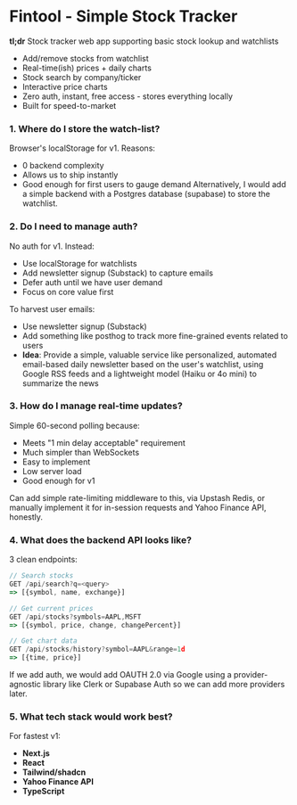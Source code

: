 # Fintool - Simple Stock Tracker

**tl;dr**
Stock tracker web app supporting basic stock lookup and watchlists
- Add/remove stocks from watchlist
- Real-time(ish) prices + daily charts
- Stock search by company/ticker
- Interactive price charts
- Zero auth, instant, free access - stores everything locally
- Built for speed-to-market

### 1. Where do I store the watch-list?
Browser's localStorage for v1. Reasons:
- 0 backend complexity
- Allows us to ship instantly
- Good enough for first users to gauge demand
Alternatively, I would add a simple backend with a Postgres database (supabase) to store the watchlist.

### 2. Do I need to manage auth?
No auth for v1. Instead:
- Use localStorage for watchlists
- Add newsletter signup (Substack) to capture emails
- Defer auth until we have user demand
- Focus on core value first

To harvest user emails:
- Use newsletter signup (Substack)
- Add something like posthog to track more fine-grained events related to users
- **Idea**: Provide a simple, valuable service like personalized, automated email-based daily newsletter based on the user's watchlist, using Google RSS feeds and a lightweight model (Haiku or 4o mini) to summarize the news

### 3. How do I manage real-time updates?
Simple 60-second polling because:
- Meets "1 min delay acceptable" requirement
- Much simpler than WebSockets
- Easy to implement
- Low server load
- Good enough for v1

Can add simple rate-limiting middleware to this, via Upstash Redis, or manually implement it for in-session requests and Yahoo Finance API, honestly.

### 4. What does the backend API looks like?
3 clean endpoints:
```typescript
// Search stocks
GET /api/search?q=<query>
=> [{symbol, name, exchange}]

// Get current prices
GET /api/stocks?symbols=AAPL,MSFT
=> [{symbol, price, change, changePercent}]

// Get chart data
GET /api/stocks/history?symbol=AAPL&range=1d
=> [{time, price}]
```
If we add auth, we would add OAUTH 2.0 via Google using a provider-agnostic library like Clerk or Supabase Auth so we can add more providers later.

### 5. What tech stack would work best?
For fastest v1:
- **Next.js**
- **React** 
- **Tailwind/shadcn** 
- **Yahoo Finance API** 
- **TypeScript** 